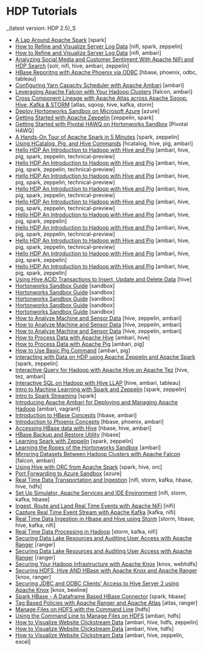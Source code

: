 # HDP Tutorials
_(latest version: HDP 2.5)_S

 -   [A Lap Around Apache Spark](hdp-2.5/a-lap-around-apache-spark/tutorial.md) [spark]
 -   [How to Refine and Visualize Server Log Data](hdp-2.5/analyze-server-log-data/tutorial-lab2.md) [nifi, spark, zeppelin]
 -   [How to Refine and Visualize Server Log Data](hdp-2.5/analyze-server-log-data/tutorial.md) [nifi, ambari]
 -   [Analyzing Social Media and Customer Sentiment With Apache NiFi and HDP Search](hdp-2.5/analyzing-social-media-sentiment-data/tutorial.md) [solr, nifi, hive, ambari, zeppelin]
 -   [HBase Reporitng with Apache Phoenix via ODBC](hdp-2.5/bi-with-apache-phoenix-odbc/tutorial.md) [hbase, phoenix, odbc, tableau]
 -   [Configuring Yarn Capacity Scheduler with Apache Ambari](hdp-2.5/configuring-yarn-capacity-scheduler-with-ambari/tutorial.md) [ambari]
-   [Leveraging Apache Falcon with Your Hadoop Clusters](hdp-2.5/create-falcon-cluster-hdp2.5/tutorial.md)
 [falcon, ambari]
 -   [Cross Component Lineage with Apache Atlas across Apache Sqoop, Hive, Kafka &amp; STORM](hdp-2.5/cross-component-lineage-using-atlas/tutorial.md) [atlas, sqoop, hive, kafka, storm]
-    [Deploy Hortonworks Sandbox on Microsoft Azure](hdp-2.5/deploy-hortonworks-sandbox-on-microsoft-azure/tutorial.md) [azure]
 -   [Getting Started with Apache Zeppelin](hdp-2.5/getting-started-with-apache-zeppelin/tutorial.md) [zeppelin, spark]
 -   [Getting Started with Pivotal HAWQ on Hortonworks Sandbox](hdp-2.5/getting-started-with-pivotal-hawq/tutorial.md) [Pivotal HAWQ]
 -   [A Hands-On Tour of Apache Spark in 5 Minutes](hdp-2.5/hands-on-tour-of-spark-5-minutes/tutorial.md) [spark, zeppelin]
 -   [Using HCatalog, Pig, and Hive Commands](hdp-2.5/hcatalog-basic-pig-and-hive-commands-hdp2.5/tutorial.md) [hcatalog, hive, pig, ambari]
 -   [Hello HDP An Introduction to Hadoop with Hive and Pig](hdp-2.5/hello-hdp-an-introduction-to-hadoop/hello-hdp-section-1.md) [ambari, hive, pig, spark, zeppelin, technical-preview]
 -   [Hello HDP An Introduction to Hadoop with Hive and Pig](hdp-2.5/hello-hdp-an-introduction-to-hadoop/hello-hdp-section-2.md) [ambari, hive, pig, spark, zeppelin, technical-preview]
 -   [Hello HDP An Introduction to Hadoop with Hive and Pig](hdp-2.5/hello-hdp-an-introduction-to-hadoop/hello-hdp-section-3.md) [ambari, hive, pig, spark, zeppelin, technical-preview]
 -   [Hello HDP An Introduction to Hadoop with Hive and Pig](hdp-2.5/hello-hdp-an-introduction-to-hadoop/hello-hdp-section-4.md) [ambari, hive, pig, spark, zeppelin, technical-preview]
 -   [Hello HDP An Introduction to Hadoop with Hive and Pig](hdp-2.5/hello-hdp-an-introduction-to-hadoop/hello-hdp-section-5.md) [ambari, hive, pig, spark, zeppelin, technical-preview]
 -   [Hello HDP An Introduction to Hadoop with Hive and Pig](hdp-2.5/hello-hdp-an-introduction-to-hadoop/hello-hdp-section-6.md) [ambari, hive, pig, spark, zeppelin]
 -   [Hello HDP An Introduction to Hadoop with Hive and Pig](hdp-2.5/hello-hdp-an-introduction-to-hadoop/hello-hdp-section-7.md) [ambari, hive, pig, spark, zeppelin, technical-preview]
 -   [Hello HDP An Introduction to Hadoop with Hive and Pig](hdp-2.5/hello-hdp-an-introduction-to-hadoop/hello-hdp-section-8.md) [ambari, hive, pig, spark, zeppelin, technical-preview]
 -   [Hello HDP An Introduction to Hadoop with Hive and Pig](hdp-2.5/hello-hdp-an-introduction-to-hadoop/hello-hdp-section-9.md) [ambari, hive, pig, spark, zeppelin]
 -   [Hello HDP An Introduction to Hadoop with Hive and Pig](hdp-2.5/hello-hdp-an-introduction-to-hadoop/hello-world-an-introduction-to-hive-and-pig-2-3.md) [ambari, hive, pig, spark, zeppelin]
 -   [Using Hive ACID Transactions to Insert, Update and Delete Data](hdp-2.5/hive-acid-transactions-to-insert-update-delete-data/tutorial.md) [hive]
 -   [Hortonworks Sandbox Guide](hdp-2.5/hortonworks-sandbox-hdp2.5-guide/install_guide_docker.md) [sandbox]
 -   [Hortonworks Sandbox Guide](hdp-2.5/hortonworks-sandbox-hdp2.5-guide/install_guide_virtualbox.md) [sandbox]
 -   [Hortonworks Sandbox Guide](hdp-2.5/hortonworks-sandbox-hdp2.5-guide/install_guide_vmware.md) [sandbox]
 -   [Hortonworks Sandbox Guide](hdp-2.5/hortonworks-sandbox-hdp2.5-guide/opening_docker_ports.md) [sandbox]
 -   [Hortonworks Sandbox Guide](hdp-2.5/hortonworks-sandbox-hdp2.5-guide/release_notes.md) [sandbox]
 -   [How to Analyze Machine and Sensor Data](hdp-2.5/how-to-analyze-machine-and-sensor-data/tutorial-0.md) [hive, zeppelin, ambari]
 -   [How to Analyze Machine and Sensor Data](hdp-2.5/how-to-analyze-machine-and-sensor-data/tutorial-1.md) [hive, zeppelin, ambari]
 -   [How to Analyze Machine and Sensor Data](hdp-2.5/how-to-analyze-machine-and-sensor-data/tutorial-2.md) [hive, zeppelin, ambari]
 -   [How to Process Data with Apache Hive](hdp-2.5/how-to-process-data-with-apache-hive-hdp2.5/tutorial.md) [ambari, hive]
 -   [How to Process Data with Apache Pig](hdp-2.5/how-to-process-data-with-apache-pig-hdp2.5/tutorial.md) [ambari, pig]
 -   [How to Use Basic Pig Command](hdp-2.5/how-to-use-basic-pig-commands-hdp2.5/tutorial.md) [ambari, pig]
 -   [Interacting with Data on HDP using Apache Zeppelin and Apache Spark](hdp-2.5/interacting-with-data-using-zeppelin-and-spark/tutorial.md) [spark, zeppelin]
 -   [Interactive Query for Hadoop with Apache Hive on Apache Tez](hdp-2.5/interactive-queries-on-hadoop-with-apache-hive-on-apache-tez-hdp2.5/tutorial.md) [hive, tez, ambari]
 -   [Interactive SQL on Hadoop with Hive LLAP](hdp-2.5/interactive-sql-on-hadoop-with-hive-llap/tutorial.md) [hive, ambari, tableau]
 -   [Intro to Machine Learning with Spark and Zeppelin](hdp-2.5/intro-to-ml-with-spark-and-zeppelin/tutorial.md) [spark, zeppelin]
 -   [Intro to Spark Streaming](hdp-2.5/intro-to-spark-streaming/tutorial.md) [spark]
 -   [Introducing Apache Ambari for Deploying and Managing Apache Hadoop](hdp-2.5/introducing-apache-ambari-deploying-managing-hadoop/tutorial.md) [ambari, vagrant]
 -   [Introduction to HBase Concepts](hdp-2.5/introducing-hbase-phoenix/tutorial1.md) [hbase, ambari]
 -   [Introduction to Phoenix Concepts](hdp-2.5/introducing-hbase-phoenix/tutorial2.md) [hbase, phoenix, ambari]
 -   [Accessing HBase data with Hive](hdp-2.5/introducing-hbase-phoenix/tutorial3.md) [hbase, hive, ambari]
 -   [HBase Backup and Restore Utility](hdp-2.5/introducing-hbase-phoenix/tutorial4.md) [hbase]
 -   [Learning Spark with Zeppelin](hdp-2.5/learning-spark-with-zeppelin/tutorial.md) [spark, zeppelin]
 -   [Learning the Ropes of the Hortonworks Sandbox](hdp-2.5/learning-the-ropes-of-the-hortonworks-sandbox/tutorial.md) [ambari]
 -   [Mirroring Datasets Between Hadoop Clusters with Apache Falcon](hdp-2.5/mirroring-datasets-using-falcon-hdp2.5/tutorial.md) [falcon, ambari]
 -   [Using Hive with ORC from Apache Spark](hdp-2.5/orc-with-spark/tutorial.md) [spark, hive, orc]
 -   [Port Forwarding to Azure Sandbox](hdp-2.5/port-forwarding-to-azure-sandbox/tutorial.md) [azure]
 -   [Real Time Data Transportation and Ingestion](hdp-2.5/realtime-event-processing-with-hdf/rtep-0.md) [nifi, storm, kafka, hbase, hive, hdfs]
 -   [Set Up Simulator, Apache Services and IDE Environment](hdp-2.5/realtime-event-processing-with-hdf/rtep-1.md) [nifi, storm, kafka, hbase]
 -   [Ingest, Route and Land Real Time Events with Apache NiFi](hdp-2.5/realtime-event-processing-with-hdf/rtep-2.md) [nifi]
 -   [Capture Real Time Event Stream with Apache Kafka](hdp-2.5/realtime-event-processing-with-hdf/rtep-3.md) [kafka, nifi]
 -   [Real Time Data Ingestion in Hbase and Hive using Storm](hdp-2.5/realtime-event-processing-with-hdf/rtep-4.md) [storm, hbase, hive, kafka, nifi]
 -   [Real Time Data Processing in Hadoop](hdp-2.5/realtime-event-processing-with-hdf/rtep-concepts.md) [storm, kafka, nifi]
 -   [Securing Data Lake Resources and Auditing User Access with Apache Ranger](hdp-2.5/securing-data-lake-with-ranger/tutorial.md) [ranger]
 -   [Securing Data Lake Resources and Auditing User Access with Apache Ranger](hdp-2.5/securing-data-lake-with-ranger/tutorial1.md) [ranger]
 -   [Securing Your Hadoop Infrastructure with Apache Knox](hdp-2.5/securing-hadoop-infrastructure-with-apache-knox/tutorial.md) [knox, webhdfs]
 -   [Securing HDFS, Hive AND HBase with Apache Knox and Apache Ranger](hdp-2.5/securing-hdfs-hive-hbase-with-knox-ranger/tutorial.md) [knox, ranger]
 -   [Securing JDBC and ODBC Clients' Access to Hive Server 2 using Apache Knox](hdp-2.5/securing-jdbc-odbc-clients-access-hiveserver2-using-apache-knox/tutorial.md) [knox, beeline]
 -   [Spark HBase - A Dataframe Based HBase Connector](hdp-2.5/spark-hbase-a-dataframe-based-hbase-connector/tutorial.md) [spark, hbase]
 -   [Tag Based Policies with Apache Ranger and Apache Atlas](hdp-2.5/tag-based-policies-atlas-ranger/tutorial.md) [atlas, ranger]
 -   [Manage Files on HDFS with the Command Line](hdp-2.5/using-the-command-line-to-manage-files-on-hdfs/tutorial1.md) [hdfs]
 -   [Using the Command Line to Manage Files on HDFS](hdp-2.5/using-the-command-line-to-manage-files-on-hdfs/tutorial2.md) [ambari, hdfs]
 -   [How to Visualize Website Clickstream Data](hdp-2.5/visualizing-website-clickstream-data/tutorial-0.md) [ambari, hive, hdfs, zeppelin]
 -   [How to Visualize Website Clickstream Data](hdp-2.5/visualizing-website-clickstream-data/tutorial-1.md) [ambari, hive, hdfs]
 -   [How to Visualize Website Clickstream Data](hdp-2.5/visualizing-website-clickstream-data/tutorial-2.md) [ambari, hive, zeppelin, excel]
